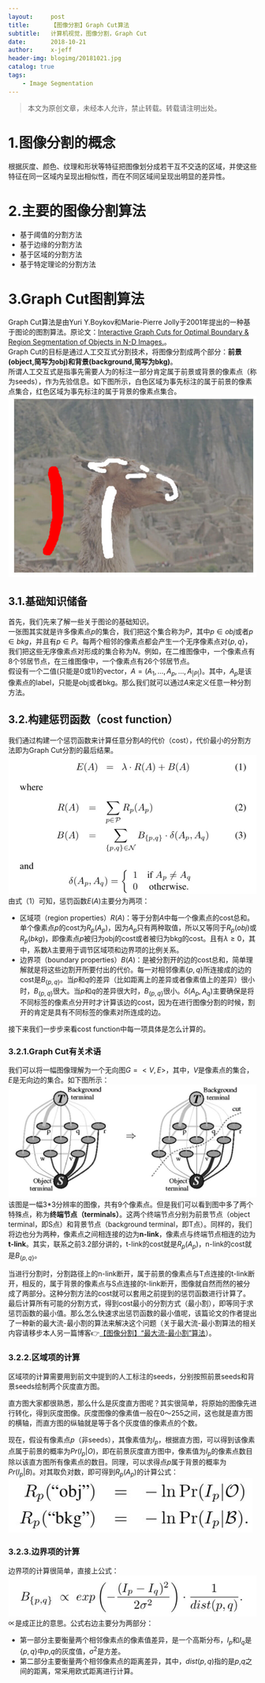 ```yaml
---
layout:     post
title:      【图像分割】Graph Cut算法
subtitle:   计算机视觉，图像分割，Graph Cut
date:       2018-10-21
author:     x-jeff
header-img: blogimg/20181021.jpg
catalog: true
tags:
    - Image Segmentation
---  
```

>本文为原创文章，未经本人允许，禁止转载。转载请注明出处。

# 1.图像分割的概念
根据灰度、颜色、纹理和形状等特征把图像划分成若干互不交迭的区域，并使这些特征在同一区域内呈现出相似性，而在不同区域间呈现出明显的差异性。
# 2.主要的图像分割算法
* 基于阈值的分割方法
* 基于边缘的分割方法
* 基于区域的分割方法
* 基于特定理论的分割方法

# 3.Graph Cut图割算法
Graph Cut算法是由Yuri Y.Boykov和Marie-Pierre Jolly于2001年提出的一种基于图论的图割算法。原论文：[Interactive Graph Cuts for Optimal Boundary & Region Segmentation of Objects in N-D Images.](http://webserver2.tecgraf.puc-rio.br/~mgattass/ra/ref/SegmentationViaGraphCut/GraphCutsBoykovICCV2001.pdf)。  
Graph Cut的目标是通过人工交互式分割技术，将图像分割成两个部分：**前景(object,简写为obj)**和**背景(background,简写为bkg)**。  
所谓人工交互式是指事先需要人为的标注一部分肯定属于前景或背景的像素点（称为seeds），作为先验信息。如下图所示，白色区域为事先标注的属于前景的像素点集合，红色区域为事先标注的属于背景的像素点集合。
![graphcut](https://github.com/x-jeff/BlogImage/raw/master/ComputerVision/GraphCut算法/1x1.jpg)
## 3.1.基础知识储备
首先，我们先来了解一些关于图论的基础知识。  
一张图其实就是许多像素点*p*的集合，我们把这个集合称为*P*，其中$p \in obj$或者$p \in bkg$，并且有$p \in P$。每两个相邻的像素点都会产生一个无序像素点对$\lbrace p,q \rbrace$，我们把这些无序像素点对形成的集合称为*N*。例如，在二维图像中，一个像素点有8个邻居节点，在三维图像中，一个像素点有26个邻居节点。  
假设有一个二值(只能是0或1)的vector，$A=(A_1,...,A_p,...,A_{|P|})$。其中，$A_p$是该像素点的label，只能是obj或者bkg。那么我们就可以通过*A*来定义任意一种分割方法。
## 3.2.构建惩罚函数（cost function）
我们通过构建一个惩罚函数来计算任意分割*A*的代价（cost），代价最小的分割方法即为Graph Cut分割的最后结果。
![cost function](https://github.com/x-jeff/BlogImage/raw/master/ComputerVision/GraphCut算法/1x2.jpg)
由式（1）可知，惩罚函数$E(A)$主要分为两项：

* 区域项（region properties）$R(A)$：等于分割*A*中每一个像素点的cost总和。单个像素点*p*的cost为$R_p(A_p)$，因为$A_p$只有两种取值，所以又等同于$R_p(obj)$或$R_p(bkg)$，即像素点*p*被归为obj的cost或者被归为bkg的cost。且有$\lambda \ge 0$，其中，系数$\lambda$主要用于调节区域项和边界项的比例关系。
* 边界项（boundary properties）$B(A)$：是被分割开的边的cost总和，简单理解就是将这些边割开所要付出的代价。每一对相邻像素$\lbrace p,q \rbrace$所连接成的边的cost是$B_{\lbrace p,q \rbrace}$。当*p*和*q*的差异（比如距离上的差异或者像素值上的差异）很小时，$B_{\lbrace p,q \rbrace}$很大。当*p*和*q*的差异很大时，$B_{\lbrace p,q \rbrace}$很小。$\delta (A_p,A_q)$主要确保是将不同标签的像素点分开时才计算该边的cost，因为在进行图像分割的时候，割开的肯定是具有不同标签的像素对所连成的边。  
 
接下来我们一步步来看cost function中每一项具体是怎么计算的。

### 3.2.1.Graph Cut有关术语
我们可以将一幅图像理解为一个无向图$G=<V,E>$，其中，*V*是像素点的集合，*E*是无向边的集合。如下图所示：
![graphcut2](https://github.com/x-jeff/BlogImage/raw/master/ComputerVision/GraphCut算法/1x3.jpg)
该图是一幅3\*3分辨率的图像，共有9个像素点。但是我们可以看到图中多了两个特殊点，称为**终端节点（terminals）**。这两个终端节点分别为前景节点（object terminal，即S点）和背景节点（background terminal，即T点）。同样的，我们将边也分为两种，像素点之间相连接的边为**n-link**，像素点与终端节点相连的边为**t-link**。其实，联系之前3.2部分讲的，t-link的cost就是$R_p(A_p)$，n-link的cost就是$B_{\lbrace p,q \rbrace}$。

当进行分割时，分割路径上的n-link断开，属于前景的像素点与T点连接的t-link断开，相反的，属于背景的像素点与S点连接的t-link断开，图像就自然而然的被分成了两部分。这种分割方法的cost就可以套用之前提到的惩罚函数进行计算了。最后计算所有可能的分割方式，得到cost最小的分割方式（最小割），即等同于求惩罚函数的最小值。那么怎么快速求出惩罚函数的最小值呢，该篇论文的作者提出了一种新的最大流-最小割的算法来解决这个问题（关于最大流-最小割算法的相关内容请移步本人另一篇博客👉[【图像分割】“最大流-最小割”算法](http://shichaoxin.com/2018/10/26/图像分割-最大流-最小割-算法/)）。

### 3.2.2.区域项的计算
区域项的计算需要用到前文中提到的人工标注的seeds，分别按照前景seeds和背景seeds绘制两个灰度直方图。

直方图大家都很熟悉，那么什么是灰度直方图呢？其实很简单，将原始的图像先进行转化，得到灰度图像。灰度图像的像素值一般在0～255之间，这也就是直方图的横轴，而直方图的纵轴就是等于各个灰度值的像素点的个数。

现在，假设有像素点*p*（非seeds），其像素值为$I_p$，根据直方图，可以得到该像素点属于前景的概率为$Pr(I_p|O)$，即在前景灰度直方图中，像素值为$I_p$的像素点数目除以该直方图所有像素点的数目。同理，可以求得点*p*属于背景的概率为$Pr(I_p|B)$。对其取负对数，即可得到$R_p(A_p)$的计算公式：
![区域项](https://github.com/x-jeff/BlogImage/raw/master/ComputerVision/GraphCut算法/1x4.jpg)

### 3.2.3.边界项的计算
边界项的计算很简单，直接上公式：
![边界项](https://github.com/x-jeff/BlogImage/raw/master/ComputerVision/GraphCut算法/1x5.jpg)
$\propto$是成正比的意思。公式右边主要分为两部分：

*  第一部分主要衡量两个相邻像素点的像素值差异，是一个高斯分布，$I_p$和$I_q$是$\lbrace p,q \rbrace$中*p*,*q*的灰度值，$\sigma^2$是方差。
*  第二部分主要衡量两个相邻像素点的距离差异，其中，$dist(p,q)$指的是*p*,*q*之间的距离，常采用欧式距离进行计算。